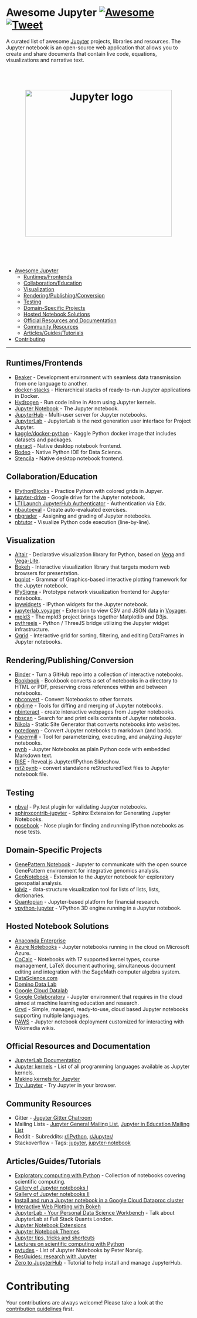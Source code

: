 # Awesome Jupyter [![Awesome](https://cdn.rawgit.com/sindresorhus/awesome/d7305f38d29fed78fa85652e3a63e154dd8e8829/media/badge.svg)](https://github.com/sindresorhus/awesome) [![Tweet](https://img.shields.io/twitter/url/http/shields.io.svg?style=social)](https://twitter.com/intent/tweet?text=A%20curated%20list%20of%20awesome%20Jupyter%20projects,%20libraries%20and%20resources&url=https://github.com/markusschanta/awesome-jupyter&via=markusschanta&hashtags=jupyter,python,datascience,bigdata,machinelearning)

A curated list of awesome [Jupyter](http://jupyter.org/) projects, libraries and resources. The Jupyter notebook is an open-source web application that allows you to create and share documents that contain live code, equations, visualizations and narrative text.

<h1 align="center" style="border-bottom: 0px;">
	<br>
	<img width="400" src="https://raw.githubusercontent.com/adebar/awesome-jupyter/master/logo.png" alt="Jupyter logo">
	<br>
  <br>
</h1>
<br>

- [Awesome Jupyter](#awesome-jupyter)
    - [Runtimes/Frontends](#runtimesfrontends)
    - [Collaboration/Education](#collaborationeducation)
    - [Visualization](#visualization)
    - [Rendering/Publishing/Conversion](#renderingpublishingconversion)
    - [Testing](#testing)
    - [Domain-Specific Projects](#domain-specific-projects)
    - [Hosted Notebook Solutions](#hosted-notebook-solutions)
    - [Official Resources and Documentation](#official-resources-and-documentation)
    - [Community Resources](#community-resources)
    - [Articles/Guides/Tutorials](#articlesguidestutorials)
- [Contributing](#contributing)

- - -

## Runtimes/Frontends

* [Beaker](http://beakernotebook.com/) - Development environment with seamless data transmission from one language to another.
* [docker-stacks](https://github.com/jupyter/docker-stacks) - Hierarchical stacks of ready-to-run Jupyter applications in Docker.
* [Hydrogen](https://github.com/nteract/hydrogen) - Run code inline in Atom using Jupyter kernels.
* [Jupyter Notebook](https://github.com/jupyter/notebook) - The Jupyter notebook.
* [JupyterHub](https://github.com/jupyterhub/jupyterhub) - Multi-user server for Jupyter notebooks.
* [JupyterLab](https://github.com/jupyterlab/jupyterlab) - JupyterLab is the next generation user interface for Project Jupyter.
* [kaggle/docker-python](https://github.com/kaggle/docker-python) - Kaggle Python docker image that includes datasets and packages.
* [nteract](https://github.com/nteract/nteract) - Native desktop notebook frontend.
* [Rodeo](https://www.yhat.com/products/rodeo) - Native Python IDE for Data Science.
* [Stencila](https://github.com/stencila/stencila) - Native desktop notebook frontend.

## Collaboration/Education

* [IPythonBlocks](https://github.com/jiffyclub/ipythonblocks) - Practice Python with colored grids in Jupyer.
* [jupyter-drive](https://github.com/jupyter/jupyter-drive) - Google drive for the Jupyter notebook.
* [LTI Launch JupyterHub Authenticator](https://github.com/jupyterhub/ltiauthenticator) - Authentication via Edx.
* [nbautoeval](https://github.com/parmentelat/nbautoeval) - Create auto-evaluated exercises.
* [nbgrader](https://github.com/jupyter/nbgrader) - Assigning and grading of Jupyter notebooks.
* [nbtutor](https://github.com/lgpage/nbtutor) - Visualize Python code execution (line-by-line).

## Visualization

* [Altair](https://github.com/altair-viz/altair) - Declarative visualization library for Python, based on [Vega](http://vega.github.io/vega) and [Vega-Lite](https://github.com/vega/vega-lite).
* [Bokeh](https://bokeh.pydata.org/en/latest/) - Interactive visualization library that targets modern web browsers for presentation.
* [bqplot](https://github.com/bloomberg/bqplot) - Grammar of Graphics-based interactive plotting framework for the Jupyter notebook.
* [IPySigma](https://github.com/bsnacks000/IPySigma-Demo) - Prototype network visualization frontend for Jupyter notebooks.
* [ipywidgets](https://github.com/jupyter-widgets/ipywidgets) - IPython widgets for the Jupyter notebook.
* [jupyterlab_voyager](https://github.com/altair-viz/jupyterlab_voyager) - Extension to view CSV and JSON data in [Voyager](http://vega.github.io/voyager/).
* [mpld3](http://mpld3.github.io/) - The mpld3 project brings together Matplotlib and D3js.
* [pythreejs](https://github.com/jovyan/pythreejs) - Python / ThreeJS bridge utilizing the Jupyter widget infrastructure.
* [Qgrid](https://github.com/quantopian/qgrid) - Interactive grid for sorting, filtering, and editing DataFrames in Jupyter notebooks.

## Rendering/Publishing/Conversion

* [Binder](http://mybinder.org/) - Turn a GitHub repo into a collection of interactive notebooks.
* [Bookbook](https://github.com/takluyver/bookbook) - Bookbook converts a set of notebooks in a directory to HTML or PDF, preserving cross references within and between notebooks.
* [nbconvert](https://nbconvert.readthedocs.io/) - Convert Notebooks to other formats.
* [nbdime](https://github.com/jupyter/nbdime) - Tools for diffing and merging of Jupyter notebooks.
* [nbinteract](https://www.nbinteract.com/) - create interactive webpages from Jupyter notebooks.
* [nbscan](https://github.com/conery/nbscan) - Search for and print cells contents of Jupyter notebooks.
* [Nikola](https://getnikola.com/) - Static Site Generator that converts notebooks into websites.
* [notedown](https://github.com/aaren/notedown/) - Convert Jupyter notebooks to markdown (and back).
* [Papermill](https://github.com/nteract/papermill) - Tool for parameterizing, executing, and analyzing Jupyter notebooks.
* [pynb](https://github.com/minodes/pynb) - Jupyter Notebooks as plain Python code with embedded Markdown text.
* [RISE](https://github.com/damianavila/RISE) - Reveal.js Jupyter/IPython Slideshow.
* [rst2ipynb](https://github.com/nthiery/rst-to-ipynb) - convert standalone reStructuredText files to Jupyter notebook file.

## Testing

* [nbval](https://github.com/computationalmodelling/nbval) - Py.test plugin for validating Jupyter notebooks.
* [sphinxcontrib-jupyter](https://github.com/QuantEcon/sphinxcontrib-jupyter) - Sphinx Extension for Generating Jupyter Notebooks.
* [nosebook](https://github.com/bollwyvl/nosebook) - Nose plugin for finding and running IPython notebooks as nose tests.

## Domain-Specific Projects

* [GenePattern Notebook](http://genepattern-notebook.org/) - Jupyter to communicate with the open source GenePattern environment for integrative genomics analysis.
* [GeoNotebook](https://github.com/OpenGeoscience/geonotebook) - Extension to the Jupyter notebook for exploratory geospatial analysis.
* [lolviz](https://github.com/parrt/lolviz) - data-structure visualization tool for lists of lists, lists, dictionaries.
* [Quantopian](https://www.quantopian.com/notebooks/survey) - Jupyter-based platform for financial research.
* [vpython-jupyter](https://github.com/BruceSherwood/vpython-jupyter) - VPython 3D engine running in a Jupyter notebook.

## Hosted Notebook Solutions

* [Anaconda Enterprise](https://www.anaconda.com/enterprise/)
* [Azure Notebooks](https://notebooks.azure.com/) - Jupyter notebooks running in the cloud on Microsoft Azure.
* [CoCalc](https://cocalc.com/) - Notebooks with 17 supported kernel types, course management, LaTeX document authoring, simultaneous document editing and integration with the SageMath computer algebra system.
* [DataScience.com](https://www.datascience.com/)
* [Domino Data Lab](https://www.dominodatalab.com/)
* [Google Cloud Datalab](https://cloud.google.com/datalab/)
* [Google Colaboratory](https://research.google.com/colaboratory/unregistered.html) - Jupyter environment that requires in the cloud aimed at machine learning education and research.
* [Gryd](https://gryd.us/) - Simple, managed, ready-to-use, cloud based Jupyter notebooks supporting multiple languages.
* [PAWS](https://wikitech.wikimedia.org/wiki/PAWS) - Jupyter notebook deployment customized for interacting with Wikimedia wikis.

## Official Resources and Documentation

* [JupyterLab Documentation](http://jupyterlab.readthedocs.io/en/stable/index.html)
* [Jupyter kernels](https://github.com/jupyter/jupyter/wiki/Jupyter-kernels) - List of all programming languages available as Jupyter kernels.
* [Making kernels for Jupyter](https://jupyter-client.readthedocs.io/en/latest/kernels.html)
* [Try Jupyter](https://try.jupyter.org/) - Try Jupyter in your browser.

## Community Resources

* Gitter - [Jupyter Gitter Chatroom](https://gitter.im/jupyter/jupyter)
* Mailing Lists - [Jupyter General Mailing List](https://groups.google.com/forum/#!forum/jupyter), [Jupyter in Education Mailing List](https://groups.google.com/forum/#!forum/jupyter-education)
* Reddit - Subreddits: [r/IPython](https://www.reddit.com/r/IPython/), [r/Jupyter/](https://www.reddit.com/r/Jupyter/)
* Stackoverflow - Tags: [jupyter](https://stackoverflow.com/questions/tagged/jupyter), [jupyter-notebook](https://stackoverflow.com/questions/tagged/jupyter-notebook)

## Articles/Guides/Tutorials

* [Exploratory computing with Python](http://mbakker7.github.io/exploratory_computing_with_python/) - Collection of notebooks covering scientific computing.
* [Gallery of Jupyter notebooks I](https://github.com/jupyter/jupyter/wiki/A-gallery-of-interesting-Jupyter-Notebooks)
* [Gallery of Jupyter notebooks II](http://nb.bianp.net/sort/views/)
* [Install and run a Jupyter notebook in a Google Cloud Dataproc cluster](https://cloud.google.com/dataproc/docs/tutorials/jupyter-notebook)
* [Interactive Web Plotting with Bokeh](https://github.com/bokeh/bokeh-notebooks)
* [JupyterLab - Your Personal Data Science Workbench](https://github.com/markusschanta/talks/tree/master/2018-03%20-%20JupyterLab%20-%20Full%20Stack%20Quants) - Talk about JupyterLab at Full Stack Quants London.
* [Jupyter Notebook Extensions](http://jupyter-contrib-nbextensions.readthedocs.io)
* [Jupyter Notebook Themes](https://github.com/dunovank/jupyter-themes)
* [Jupyter tips, tricks and shortcuts](https://www.dataquest.io/blog/jupyter-notebook-tips-tricks-shortcuts/)
* [Lectures on scientific computing with Python](https://github.com/jrjohansson/scientific-python-lectures)
* [pytudes](https://github.com/norvig/pytudes) - List of Jupyter Notebooks by Peter Norvig.
* [ResGuides: research with Jupyter](https://www.gitbook.com/book/dansand/resguides-research-with-jupyter/details)
* [Zero to JupyterHub](http://zero-to-jupyterhub.readthedocs.io/en/latest/) - Tutorial to help install and manage JupyterHub.

# Contributing

Your contributions are always welcome! Please take a look at the [contribution guidelines](https://github.com/adebar/awesome-jupyter/blob/master/CONTRIBUTING.md) first.
